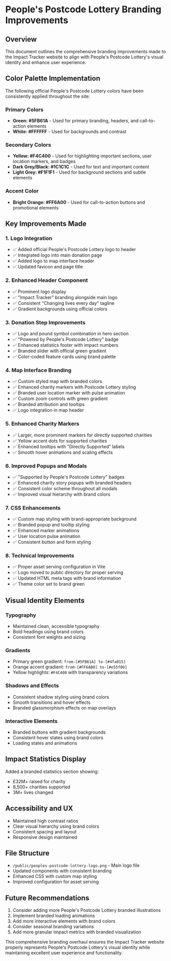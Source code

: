 # People's Postcode Lottery Branding Improvements

## Overview
This document outlines the comprehensive branding improvements made to the Impact Tracker website to align with People's Postcode Lottery's visual identity and enhance user experience.

## Color Palette Implementation
The following official People's Postcode Lottery colors have been consistently applied throughout the site:

### Primary Colors
- **Green: #5FB61A** - Used for primary branding, headers, and call-to-action elements
- **White: #FFFFFF** - Used for backgrounds and contrast

### Secondary Colors
- **Yellow: #F4C400** - Used for highlighting important sections, user location markers, and badges
- **Dark Grey/Black: #1C1C1C** - Used for text and important content
- **Light Grey: #F1F1F1** - Used for background sections and subtle elements

### Accent Color
- **Bright Orange: #FF6A00** - Used for call-to-action buttons and promotional elements

## Key Improvements Made

### 1. Logo Integration
- ✅ Added official People's Postcode Lottery logo to header
- ✅ Integrated logo into main donation page
- ✅ Added logo to map interface header
- ✅ Updated favicon and page title

### 2. Enhanced Header Component
- ✅ Prominent logo display
- ✅ "Impact Tracker" branding alongside main logo
- ✅ Consistent "Changing lives every day" tagline
- ✅ Gradient backgrounds using official colors

### 3. Donation Step Improvements
- ✅ Logo and pound symbol combination in hero section
- ✅ "Powered by People's Postcode Lottery" badge
- ✅ Enhanced statistics footer with impact numbers
- ✅ Branded slider with official green gradient
- ✅ Color-coded feature cards using brand palette

### 4. Map Interface Branding
- ✅ Custom styled map with branded colors
- ✅ Enhanced charity markers with Postcode Lottery styling
- ✅ Branded user location marker with pulse animation
- ✅ Custom zoom controls with green gradient
- ✅ Branded attribution and tooltips
- ✅ Logo integration in map header

### 5. Enhanced Charity Markers
- ✅ Larger, more prominent markers for directly supported charities
- ✅ Yellow accent dots for supported charities
- ✅ Enhanced tooltips with "Directly Supported" labels
- ✅ Smooth hover animations and scaling effects

### 6. Improved Popups and Modals
- ✅ "Supported by People's Postcode Lottery" badges
- ✅ Enhanced charity story popups with branded headers
- ✅ Consistent color scheme throughout all modals
- ✅ Improved visual hierarchy with brand colors

### 7. CSS Enhancements
- ✅ Custom map styling with brand-appropriate background
- ✅ Branded popup and tooltip styling
- ✅ Enhanced marker animations
- ✅ User location pulse animation
- ✅ Consistent button and form styling

### 8. Technical Improvements
- ✅ Proper asset serving configuration in Vite
- ✅ Logo moved to public directory for proper serving
- ✅ Updated HTML meta tags with brand information
- ✅ Theme color set to brand green

## Visual Identity Elements

### Typography
- Maintained clean, accessible typography
- Bold headings using brand colors
- Consistent font weights and sizing

### Gradients
- Primary green gradient: `from-[#5FB61A] to-[#4fa015]`
- Orange accent gradient: `from-[#FF6A00] to-[#e55f00]`
- Yellow highlights: `#F4C400` with transparency variations

### Shadows and Effects
- Consistent shadow styling using brand colors
- Smooth transitions and hover effects
- Branded glassmorphism effects on map overlays

### Interactive Elements
- Branded buttons with gradient backgrounds
- Consistent hover states using brand colors
- Loading states and animations

## Impact Statistics Display
Added a branded statistics section showing:
- £32M+ raised for charity
- 8,500+ charities supported
- 3M+ lives changed

## Accessibility and UX
- Maintained high contrast ratios
- Clear visual hierarchy using brand colors
- Consistent spacing and layout
- Responsive design maintained

## File Structure
- `/public/peoples-postcode-lottery-logo.png` - Main logo file
- Updated components with consistent branding
- Enhanced CSS with custom map styling
- Improved configuration for asset serving

## Future Recommendations
1. Consider adding more People's Postcode Lottery branded illustrations
2. Implement branded loading animations
3. Add more interactive elements with brand colors
4. Consider seasonal branding variations
5. Add more granular impact metrics with branded visualization

This comprehensive branding overhaul ensures the Impact Tracker website properly represents People's Postcode Lottery's visual identity while maintaining excellent user experience and functionality.